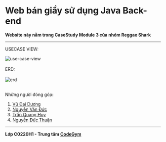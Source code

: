 # Web bán giầy sử dụng Java Back-end
**Website này nằm trong CaseStudy Module 3 của nhóm Reggae Shark**
<hr>

USECASE VIEW:

<img style="margin: 0 auto" src="https://iili.io/JG3O8X.png" alt="use-case-view">
<br>
<br>
ERD:
<br>
<br>
<img style="margin: 0 auto" alt="erd" src="https://iili.io/JGM53Q.png">
<br>
<br>

Những người đóng góp:
1. [Vũ Đại Dương](https://github.com/VuDaiDuong-c0220h1)
2. [Nguyễn Văn Đức](https://github.com/vanduc2514)
3. [Trần Quang Huy](https://github.com/huyfr)
4. [Nguyễn Đức Thuận](https://github.com/q324)

<hr>

**Lớp C0220H1 - Trung tâm [CodeGym](https://codegym.vn/)**
